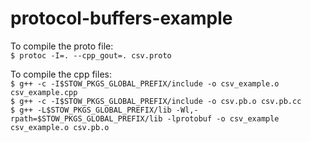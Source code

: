 # protocol-buffers-example

To compile the proto file:  
`$ protoc -I=. --cpp_gout=. csv.proto`  

To compile the cpp files:  
`$ g++ -c -I$STOW_PKGS_GLOBAL_PREFIX/include -o csv_example.o csv_example.cpp`  
`$ g++ -c -I$STOW_PKGS_GLOBAL_PREFIX/include -o csv.pb.o csv.pb.cc`  
`$ g++ -L$STOW_PKGS_GLOBAL_PREFIX/lib -Wl,-rpath=$STOW_PKGS_GLOBAL_PREFIX/lib -lprotobuf -o csv_example csv_example.o csv.pb.o`  


